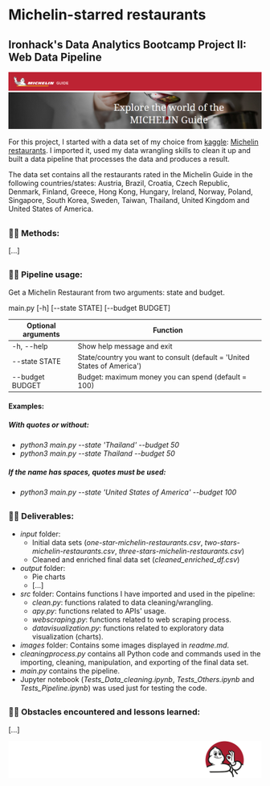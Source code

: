 # Michelin-starred restaurants

## Ironhack's Data Analytics Bootcamp Project II: Web Data Pipeline

![Michelin Guide](/images/michelin_2.png)
![Michelin Guide](/images/michelin_3.png)

For this project, I started with a data set of my choice from [kaggle](https://www.kaggle.com/): [Michelin restaurants](https://www.kaggle.com/jackywang529/michelin-restaurants#three-stars-michelin-restaurants.csv). I imported it, used my data wrangling skills to clean it up and built a data pipeline that processes the data and produces a result.

The data set contains all the restaurants rated in the Michelin Guide in the following countries/states: Austria, Brazil, Croatia, Czech Republic, Denmark, Finland, Greece, Hong Kong, Hungary, Ireland, Norway, Poland, Singapore, South Korea, Sweden, Taiwan, Thailand, United Kingdom and United States of America.

## 

### :woman_cook: Methods:

[...]

## 

### :woman_cook: Pipeline usage:

Get a Michelin Restaurant from two arguments: state and budget.

main.py [-h] [--state STATE] [--budget BUDGET]

Optional arguments | Function
------------------ | -------------
-h, --help | Show help message and exit
--state STATE | State/country you want to consult (default = 'United States of America')
--budget BUDGET | Budget: maximum money you can spend (default = 100)

#### Examples:
##### With quotes or without:
* *python3 main.py --state 'Thailand' --budget 50*
* *python3 main.py --state Thailand --budget 50*
##### If the name has spaces, quotes must be used:
* *python3 main.py --state 'United States of America' --budget 100*

## 

### :woman_cook: Deliverables:

* *input* folder:
    * Initial data sets (*one-star-michelin-restaurants.csv*, *two-stars-michelin-restaurants.csv*, *three-stars-michelin-restaurants.csv*)
    * Cleaned and enriched final data set (*cleaned_enriched_df.csv*)
* *output* folder:
    * Pie charts
    * [...]
* *src* folder: Contains functions I have imported and used in the pipeline:
    * *clean.py*: functions ralated to data cleaning/wrangling.
    * *apy.py*: functions related to APIs' usage.
    * *webscraping.py*: functions related to web scraping process.
    * *datavisualization.py*: functions related to exploratory data visualization (charts).
* *images* folder: Contains some images displayed in *readme.md*.
* *cleaningprocess.py* contains all Python code and commands used in the importing, cleaning, manipulation, and exporting of the final data set.
* *main.py* contains the pipeline.
* Jupyter notebook (*Tests_Data_cleaning.ipynb*, *Tests_Others.ipynb* and *Tests_Pipeline.ipynb*) was used just for testing the code.

## 

### :woman_cook: Obstacles encountered and lessons learned:

[...]

![Michelin Guide](/images/michelin_petit.png)
